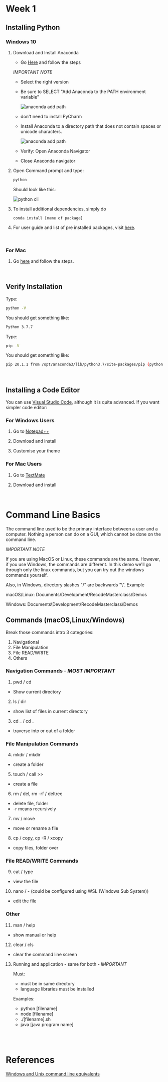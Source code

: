 # Week 1

## Installing Python

### Windows 10

1. Download and Install Anaconda

   - Go [Here](https://docs.anaconda.com/anaconda/install/windows/) and follow the steps

   _IMPORTANT NOTE_

   - Select the right version

   - Be sure to SELECT "Add Anaconda to the PATH environment variable"

     ![anaconda add path](images/anaconda-add-path.jpeg)

   - don't need to install PyCharm

   - Install Anaconda to a directory path that does not contain spaces or unicode characters.

     ![anaconda add path](images/anaconda-no-space.jpeg)

   - Verify: Open Anaconda Navigator

   - Close Anaconda navigator

2. Open Command prompt and type:

   ```bash
   python
   ```

   Should look like this:

   ![python cli](images/python-cli.png)

3. To install additional dependencies, simply do

   ```
   conda install [name of package]
   ```

4. For user guide and list of pre installed packages, visit [here](https://docs.anaconda.com/_downloads/9ee215ff15fde24bf01791d719084950/Anaconda-Starter-Guide.pdf).

<br/>

### For Mac

1. Go [here](https://docs.anaconda.com/anaconda/install/mac-os/) and follow the steps.

<br/>

## Verify Installation

Type:

```bash
python -V
```

You should get something like:

```bash
Python 3.7.7
```

Type:

```bash
pip -V
```

You should get something like:

```bash
pip 20.1.1 from /opt/anaconda3/lib/python3.7/site-packages/pip (python 3.7)
```

<br/>

## Installing a Code Editor

You can use [Visual Studio Code](https://code.visualstudio.com), although it is quite advanced. If you want simpler code editor:

### For Windows Users

1. Go to [Notepad++](https://notepad-plus-plus.org/downloads/)

2. Download and install

3. Customise your theme

### For Mac Users

1. Go to [TextMate](https://macromates.com)

2. Download and install

<br/>

# Command Line Basics

The command line used to be the primary interface between a user and a computer. Nothing a person can do on a GUI, which cannot be done on the command line.

_IMPORTANT NOTE_

If you are using MacOS or Linux, these commands are the same. However, if you use Windows, the commands are different. In this demo we'll go through only the linux commands, but you can try out the windows commands yourself.

Also, in Windows, directory slashes "/" are backwards "\\". Example

macOS/Linux: Documents/Development/RecodeMasterclass/Demos

Windows: Documents\\Development\\RecodeMasterclass\\Demos

## Commands (macOS,Linux/Windows)

Break those commands intro 3 categories:

1. Navigational
2. File Manipulation
3. File READ/WRITE
4. Others

### Navigation Commands - _MOST IMPORTANT_

1. pwd / cd

- Show current directory

2. ls / dir

- show list of files in current directory

3. cd \_ / cd \_

- traverse into or out of a folder

### File Manipulation Commands

4. mkdir / mkdir

- create a folder

5. touch / call >>

- create a file

6. rm / del, rm -rf / deltree

- delete file, folder
- -r means recursively

7. mv / move

- move or rename a file

8. cp / copy, cp -R / xcopy

- copy files, folder over

### File READ/WRITE Commands

9. cat / type

- view the file

10. nano / - (could be configured using WSL (Windows Sub System))

- edit the file

### Other

11. man / help

- show manual or help

12. clear / cls

- clear the command line screen

13. Running and application - same for both - _IMPORTANT_

    Must:

    - must be in same directory
    - language libraries must be installed

    Examples:

    - python [filename]
    - node [filename]
    - ./[filename].sh
    - java [java program name]

<br></br>

# References

[Windows and Unix command line equivalents](https://www.lemoda.net/windows/windows2unix/windows2unix.html)
